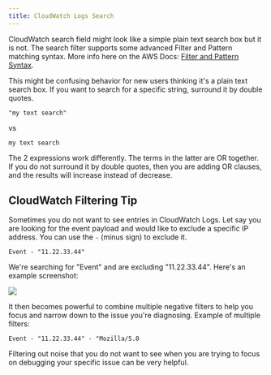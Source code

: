 ```yaml
---
title: CloudWatch Logs Search
---
```


CloudWatch search field might look like a simple plain text search box but it is not. The search filter supports some advanced Filter and Pattern matching syntax. More info here on the AWS Docs: [Filter and Pattern Syntax](https://docs.aws.amazon.com/AmazonCloudWatch/latest/logs/FilterAndPatternSyntax.html).

This might be confusing behavior for new users thinking it's a plain text search box. If you want to search for a specific string, surround it by double quotes.

    "my text search"

vs

    my text search

The 2 expressions work differently. The terms in the latter are OR together.  If you do not surround it by double quotes, then you are adding OR clauses, and the results will increase instead of decrease.

## CloudWatch Filtering Tip

Sometimes you do not want to see entries in CloudWatch Logs. Let say you are looking for the event payload and would like to exclude a specific IP address.  You can use the `-` (minus sign) to exclude it.

    Event - "11.22.33.44"

We're searching for "Event" and are excluding "11.22.33.44". Here's an example screenshot:

![](/img/docs/cloudwatch-search-exclude.png)

It then becomes powerful to combine multiple negative filters to help you focus and narrow down to the issue you're diagnosing. Example of multiple filters:

    Event - "11.22.33.44" - "Mozilla/5.0

Filtering out noise that you do not want to see when you are trying to focus on debugging your specific issue can be very helpful.

